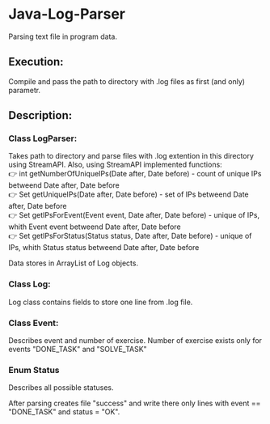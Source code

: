 # Java-Log-Parser
Parsing text file in program data.

## Execution:
Compile and pass the path to directory with .log files as first (and only) parametr.

## Description:  

### Class LogParser:  
Takes path to directory and parse files with .log extention in this directory using StreamAPI. 
Also, using StreamAPI implemented functions:  
:point_right: int getNumberOfUniqueIPs(Date after, Date before) - count of unique IPs betweend Date after, Date before  
:point_right: Set<String> getUniqueIPs(Date after, Date before) - set of IPs betweend Date after, Date before  
:point_right: Set<String> getIPsForEvent(Event event, Date after, Date before) - unique of IPs, whith Event event betweend Date after, Date before    
:point_right: Set<String> getIPsForStatus(Status status, Date after, Date before) - unique of IPs, whith Status status betweend Date after, Date before  
  
Data stores in ArrayList of Log objects. 
  
### Class Log:  
Log class contains fields to store one line from .log file. 

### Class Event:
Describes event and number of exercise. Number of exercise exists only for events "DONE_TASK" and "SOLVE_TASK"

### Enum Status
Describes all possible statuses.

After parsing creates file "success" and write there only lines with event == "DONE_TASK" and status = "OK".
